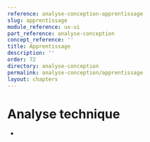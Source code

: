 ```yaml
---
reference: analyse-conception-apprentissage
slug: apprentissage
module_reference: ux-ui
part_reference: analyse-conception
concept_reference: ''
title: Apprentissage
description: ''
order: 72
directory: analyse-conception
permalink: analyse-conception/apprentissage
layout: chapters
---
```


# Analyse technique 


- 